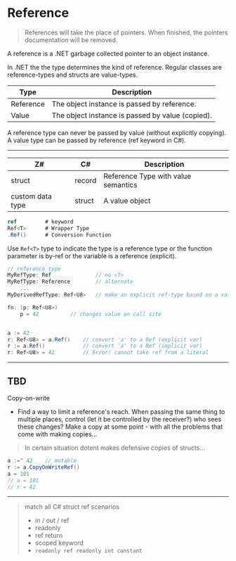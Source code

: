 # Reference

> References will take the place of pointers. When finished, the pointers documentation will be removed.

A reference is a .NET garbage collected pointer to an object instance.

In .NET the the type determines the kind of reference. Regular classes are reference-types and structs are value-types.

|Type | Description
|--|--
| Reference | The object instance is passed by reference.
| Value | The object instance is passed by value (copied).

A reference type can never be passed by value (without explicitly copying).
A value type can be passed by reference (ref keyword in C#).

---

| Z# | C# |Description
|--|--|--
| struct | record | Reference Type with value semantics
| custom data type | struct | A value object

```csharp
ref         # keyword
Ref<T>      # Wrapper Type
.Ref()      # Conversion Function
```

Use `Ref<T>` type to indicate the type is a reference type or the function parameter is by-ref or the variable is a reference (explicit).

```csharp
// reference type
MyRefType: Ref              // no <T>
MyRefType: Reference        // alternate
    ...
MyDerivedRefType: Ref<U8>   // make an explicit ref-type based on a value-type

fn: (p: Ref<U8>)
    p = 42          // changes value on call site


a := 42
r: Ref<U8> = a.Ref()    // convert 'a' to a Ref (explicit var)
r := a.Ref()            // convert 'a' to a Ref (implicit var)
r: Ref<U8> = 42         // Error! cannot take ref from a literal
```

---

## TBD

Copy-on-write

- Find a way to limit a reference's reach. When passing the same thing to multiple places, control (let it be controlled by the receiver?) who sees these changes? Make a copy at some point - with all the problems that come with making copies...

> In certain situation dotent makes defensive copies of structs...

```csharp
a :=^ 42    // mutable
r := a.CopyOnWriteRef()
a = 101
// a = 101
// r = 42
```

---

> match all C# struct ref scenarios
> - in / out / ref
> - readonly
> - ref return
> - scoped keyword
> - `readonly ref readonly int constant`
